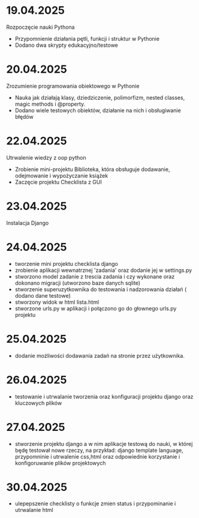 # 19.04.2025 
Rozpoczęcie nauki Pythona
- Przypomnienie działania pętli, funkcji i struktur w Pythonie
- Dodano dwa skrypty edukacyjno/testowe
# 20.04.2025
Zrozumienie programowania obiektowego w Pythonie
- Nauka jak działają klasy, dziedziczenie, polimorfizm, nested classes, magic methods i @property.
- Dodano wiele testowych obiektów, działanie na nich i obsługiwanie błędów
# 22.04.2025
Utrwalenie wiedzy z oop python
- Zrobienie mini-projektu Biblioteka, która obsługuje dodawanie, odejmowanie i wypożyczanie książek
- Zaczęcie projektu Checklista z GUI
# 23.04.2025
Instalacja Django
# 24.04.2025
- tworzenie mini projektu checklista django
- zrobienie aplikacji wewnatrznej 'zadania' oraz dodanie jej w settings.py
- stworzono model zadanie z trescia zadania i czy wykonane oraz dokonano migracji (utworzono baze danych sqlite)
- stworzenie superuzytkownika do testowania i nadzorowania działań ( dodano dane testowe)
- stworzony widok w html lista.html
- stworzone urls.py w aplikacji i połączono go do głownego urls.py projektu 
# 25.04.2025
- dodanie możliwości dodawania zadań na stronie przez użytkownika.
# 26.04.2025 
- testowanie i utrwalanie tworzenia oraz konfiguracji projektu django oraz kluczowych plików
# 27.04.2025
- stworzenie projektu django a w nim aplikacje testową do nauki, w której będę testował nowe rzeczy,
na przykład: django template language, przypomninie i utrwalenie css,html oraz odpowiednie korzystanie i konfigoruwanie plików projektowych
# 30.04.2025
- ulepepszenie checklisty o funkcje zmien status i przypominanie i utrwalanie html 